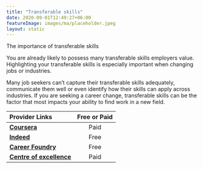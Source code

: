 ```yaml
---
title: "Transferable skills"
date: 2020-09-01T12:49:27+06:00
featureImage: images/ma/placeholder.jpeg
layout: static
---
```


The importance of transferable skills

You are already likely to possess many transferable skills employers value. Highlighting your transferable skills is especially important when changing jobs or industries.

Many job seekers can’t capture their transferable skills adequately, communicate them well or even identify how their skills can apply across industries. If you are seeking a career change, transferable skills can be the factor that most impacts your ability to find work in a new field.

| Provider Links      | Free or Paid  |  
| :-----------          | :--------------:      |  
| [**Coursera**](https://www.coursera.org/articles/transferable-skills) | Paid | 
| [**Indeed**](https://www.indeed.com/career-advice/resumes-cover-letters/transferable-skills) | Free | 
| [**Career Foundry**](https://www.youtube.com/watch?v=g3jX_QsGiiI) | Free | 
| [**Centre of excellence**](https://www.centreofexcellence.com/) | Paid | 
  

<br/><br/>






